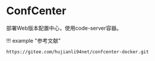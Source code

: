 # ConfCenter


部署Web版本配置中心，使用code-server容器。




!!! example "参考文献"

    https://gitee.com/hujianli94net/confcenter-docker.git